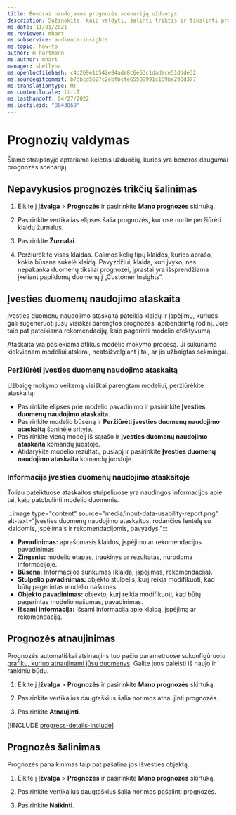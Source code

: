```yaml
---
title: Bendrai naudojamos prognozės scenarijų užduotys
description: Sužinokite, kaip valdyti, šalinti triktis ir tikslinti prognozes.
ms.date: 11/01/2021
ms.reviewer: mhart
ms.subservice: audience-insights
ms.topic: how-to
author: m-hartmann
ms.author: mhart
manager: shellyha
ms.openlocfilehash: c4d269e1b542e84ade8c6e63c1dadace51ddde32
ms.sourcegitcommit: b7dbcd5627c2ebfbcfe65589991c159ba290d377
ms.translationtype: MT
ms.contentlocale: lt-LT
ms.lasthandoff: 04/27/2022
ms.locfileid: "8643868"
---
```

# <a name="manage-predictions"></a>Prognozių valdymas

Šiame straipsnyje aptariama keletas užduočių, kurios yra bendros daugumai prognozės scenarijų.

## <a name="troubleshoot-a-failed-prediction"></a>Nepavykusios prognozės trikčių šalinimas

1. Eikite į **Įžvalga** > **Prognozės** ir pasirinkite **Mano prognozės** skirtuką.

1. Pasirinkite vertikalias elipses šalia prognozės, kuriose norite peržiūrėti klaidų žurnalus.

1. Pasirinkite **Žurnalai**.

1. Peržiūrėkite visas klaidas. Galimos kelių tipų klaidos, kurios aprašo, kokia būsena sukėlė klaidą. Pavyzdžiui, klaida, kuri įvyko, nes nepakanka duomenų tiksliai prognozei, įprastai yra išsprendžiama įkeliant papildomų duomenų į „Customer Insights“.

## <a name="input-data-usability-report"></a>Įvesties duomenų naudojimo ataskaita

Įvesties duomenų naudojimo ataskaita pateikia klaidų ir įspėjimų, kuriuos gali sugeneruoti jūsų visiškai parengtos prognozės, apibendrintą rodinį. Joje taip pat pateikiama rekomendacijų, kaip pagerinti modelio efektyvumą.

Ataskaita yra pasiekiama atlikus modelio mokymo procesą. Ji sukuriama kiekvienam modeliui atskirai, neatsižvelgiant į tai, ar jis užbaigtas sėkmingai.

### <a name="view-the-input-data-usability-report"></a>Peržiūrėti įvesties duomenų naudojimo ataskaitą

Užbaigę mokymo veiksmą visiškai parengtam modeliui, peržiūrėkite ataskaitą:
- Pasirinkite elipses prie modelio pavadinimo ir pasirinkite **Įvesties duomenų naudojimo ataskaita**.
- Pasirinkite modelio būseną ir **Peržiūrėti įvesties duomenų naudojimo ataskaitą** šoninėje srityje.
- Pasirinkite vieną modelį iš sąrašo ir **Įvesties duomenų naudojimo ataskaita** komandų juostoje.
- Atidarykite modelio rezultatų puslapį ir pasirinkite **Įvesties duomenų naudojimo ataskaita** komandų juostoje.

### <a name="information-in-the-input-data-usability-report"></a>Informacija įvesties duomenų naudojimo ataskaitoje

Toliau pateiktuose ataskaitos stulpeliuose yra naudingos informacijos apie tai, kaip patobulinti modelio duomenis.

:::image type="content" source="media/input-data-usability-report.png" alt-text="Įvesties duomenų naudojimo ataskaitos, rodančios lentelę su klaidomis, įspėjimais ir rekomendacijomis, pavyzdys.":::

- **Pavadinimas:** aprašomasis klaidos, įspėjimo ar rekomendacijos pavadinimas.
- **Žingsnis:** modelio etapas, traukinys ar rezultatas, nurodoma informacijoje.
- **Būsena:** Informacijos sunkumas (klaida, įspėjimas, rekomendacija).
- **Stulpelio pavadinimas:** objekto stulpelis, kurį reikia modifikuoti, kad būtų pagerintas modelio našumas.
- **Objekto pavadinimas:** objekto, kurį reikia modifikuoti, kad būtų pagerintas modelio našumas, pavadinimas.
- **Išsami informacija:** išsami informacija apie klaidą, įspėjimą ar rekomendaciją.

## <a name="refresh-a-prediction"></a>Prognozės atnaujinimas

Prognozės automatiškai atsinaujins tuo pačiu parametruose sukonfigūruotu [grafiku, kuriuo atnaujinami jūsų duomenys](system.md#schedule-tab). Galite juos paleisti iš naujo ir rankiniu būdu.

1. Eikite į **Įžvalga** > **Prognozės** ir pasirinkite **Mano prognozės** skirtuką.

1. Pasirinkite vertikalius daugtaškius šalia norimos atnaujinti prognozės.

1. Pasirinkite **Atnaujinti**.

[!INCLUDE [progress-details-include](includes/progress-details-pane.md)]

## <a name="delete-a-prediction"></a>Prognozės šalinimas

Prognozės panaikinimas taip pat pašalina jos išvesties objektą.

1. Eikite į **Įžvalga** > **Prognozės** ir pasirinkite **Mano prognozės** skirtuką.

1. Pasirinkite vertikalius daugtaškius šalia norimos pašalinti prognozės.

1. Pasirinkite **Naikinti**.
